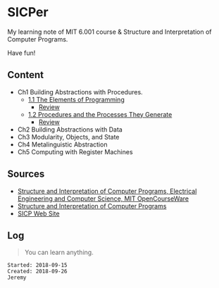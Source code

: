 # SICPer

My learning note of MIT 6.001 course &amp; Structure and Interpretation of Computer Programs. 

Have fun!

## Content

- Ch1 Building Abstractions with Procedures.
    - [1.1 The Elements of Programming](http://note.youdao.com/noteshare?id=86954a6b0433687c94e89d77df74799a&sub=78F45307D33B482798B35464C45F1B0D)
        - [Review](https://github.com/JeremiahZhang/SICPer/blob/master/ch01_01_elements_of_programming_lagnuage_review.md)
    - [1.2 Procedures and the Processes They Generate](http://note.youdao.com/noteshare?id=7b71c440705ce93d55ad5f213297805b&sub=4757CE80852440189AEFAF4FAB7AEA07)
        - [Review](https://github.com/JeremiahZhang/SICPer/blob/master/ch01_02_procedures_and%20processes.md)
- Ch2 Building Abstractions with Data
- Ch3 Modularity, Objects, and State
- Ch4 Metalinguistic Abstraction
- Ch5 Computing with Register Machines 

## Sources

- [Structure and Interpretation of Computer Programs, Electrical Engineering and Computer Science, MIT OpenCourseWare](https://ocw.mit.edu/courses/electrical-engineering-and-computer-science/6-001-structure-and-interpretation-of-computer-programs-spring-2005/)
- [Structure and Interpretation of Computer Programs](https://mitpress.mit.edu/sites/default/files/sicp/full-text/book/book.html)
- [SICP Web Site](https://mitpress.mit.edu/sites/default/files/sicp/index.html)

## Log

> You can learn anything.

```
Started: 2018-09-15  
Created: 2018-09-26 
Jeremy
```
